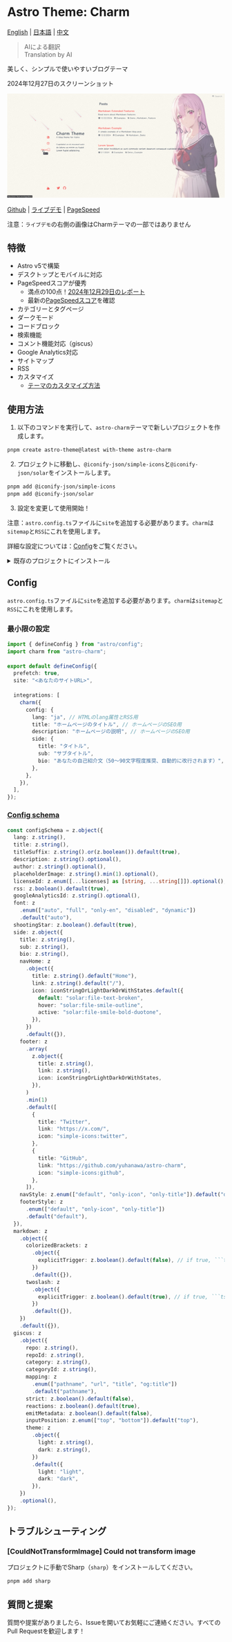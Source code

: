 # Astro Theme: Charm

[English](./README.md) | [日本語](./README-ja.md) | [中文](./README-zh-cn.md)

> AIによる翻訳  
> Translation by AI

美しく、シンプルで使いやすいブログテーマ

2024年12月27日のスクリーンショット

![2024年12月27日ライトモード](docs/screenshot-2024-12-27-light.png "2024年12月27日ライトモード")
<!-- ![2024年12月27日ダークモード](docs/screenshot-2024-12-27-dark.png "2024年12月27日ダークモード") -->

[Github](https://github.com/yuhanawa/astro-charm) | [ライブデモ](https://astro-charm.vercel.app/) | [PageSpeed](https://pagespeed.web.dev/analysis?url=https%3A%2F%2Fastro-charm.vercel.app%2F)

注意：`ライブデモ`の右側の画像はCharmテーマの一部ではありません

## 特徴

- Astro v5で構築
- デスクトップとモバイルに対応
- PageSpeedスコアが優秀
  - 満点の100点！[2024年12月29日のレポート](https://pagespeed.web.dev/analysis/https-astro-charm-vercel-app/g1cxq98foh)
  - 最新の[PageSpeedスコア](https://pagespeed.web.dev/analysis?url=https%3A%2F%2Fastro-charm.vercel.app%2F)を確認
- カテゴリーとタグページ
- ダークモード
- コードブロック
- 検索機能
- コメント機能対応（giscus）
- Google Analytics対応
- サイトマップ
- RSS
- カスタマイズ
  - [テーマのカスタマイズ方法](https://astro-charm.vercel.app/posts/custom)

## 使用方法

1. 以下のコマンドを実行して、`astro-charm`テーマで新しいプロジェクトを作成します。

```bash
pnpm create astro-theme@latest with-theme astro-charm
```

2. プロジェクトに移動し、`@iconify-json/simple-icons`と`@iconify-json/solar`をインストールします。

```bash
pnpm add @iconify-json/simple-icons
pnpm add @iconify-json/solar
```

3. 設定を変更して使用開始！

注意：`astro.config.ts`ファイルに`site`を追加する必要があります。`charm`は`sitemap`と`RSS`にこれを使用します。

詳細な設定については：[Config](#config)をご覧ください。

<details>
  <summary>既存のプロジェクトにインストール</summary>

1. プロジェクトに`astro-charm`、`@iconify-json/simple-icons`、`@iconify-json/solar`をインストールします。

```bash
pnpm astro add astro-charm
pnpm add @iconify-json/simple-icons
pnpm add @iconify-json/solar
```

2. `astro.config.ts`ファイルを修正します。以下のコマンドで修正できます。

```bash
pnpm create astro-theme@latest init astro-charm
```

または手動で修正：

```ts
import { defineConfig } from "astro/config";
import charm from "astro-charm";

export default defineConfig({
  prefetch: true,
  site: "<あなたのサイトURL>",

  integrations: [
    charm({
      config: {
        lang: "ja", // HTMLのlang属性とRSS用
        title: "ホームページのタイトル", // ホームページのSEO用
        description: "ホームページの説明", // ホームページのSEO用
        side: {
          title: "タイトル",
          sub: "サブタイトル",
          bio: "あなたの自己紹介文（50〜90文字程度推奨、自動的に改行されます）",
        },
        // その他の設定
      },
    }),
  ],
});
```

</details>

## Config

`astro.config.ts`ファイルに`site`を追加する必要があります。`charm`は`sitemap`と`RSS`にこれを使用します。

### 最小限の設定

```ts
import { defineConfig } from "astro/config";
import charm from "astro-charm";

export default defineConfig({
  prefetch: true,
  site: "<あなたのサイトURL>",

  integrations: [
    charm({
      config: {
        lang: "ja", // HTMLのlang属性とRSS用
        title: "ホームページのタイトル", // ホームページのSEO用
        description: "ホームページの説明", // ホームページのSEO用
        side: {
          title: "タイトル",
          sub: "サブタイトル",
          bio: "あなたの自己紹介文（50〜90文字程度推奨、自動的に改行されます）",
        },
      },
    }),
  ],
});
```

### [Config schema](https://github.com/Yuhanawa/astro-charm/blob/main/package/index.ts#L59-L152)

```ts
const configSchema = z.object({
  lang: z.string(),
  title: z.string(),
  titleSuffix: z.string().or(z.boolean()).default(true),
  description: z.string().optional(),
  author: z.string().optional(),
  placeholderImage: z.string().min(1).optional(),
  licenseId: z.enum([...licenses] as [string, ...string[]]).optional(),
  rss: z.boolean().default(true),
  googleAnalyticsId: z.string().optional(),
  font: z
    .enum(["auto", "full", "only-en", "disabled", "dynamic"])
    .default("auto"),
  shootingStar: z.boolean().default(true),
  side: z.object({
    title: z.string(),
    sub: z.string(),
    bio: z.string(),
    navHome: z
      .object({
        title: z.string().default("Home"),
        link: z.string().default("/"),
        icon: iconStringOrLightDarkOrWithStates.default({
          default: "solar:file-text-broken",
          hover: "solar:file-smile-outline",
          active: "solar:file-smile-bold-duotone",
        }),
      })
      .default({}),
    footer: z
      .array(
        z.object({
          title: z.string(),
          link: z.string(),
          icon: iconStringOrLightDarkOrWithStates,
        }),
      )
      .min(1)
      .default([
        {
          title: "Twitter",
          link: "https://x.com/",
          icon: "simple-icons:twitter",
        },
        {
          title: "GitHub",
          link: "https://github.com/yuhanawa/astro-charm",
          icon: "simple-icons:github",
        },
      ]),
    navStyle: z.enum(["default", "only-icon", "only-title"]).default("default"),
    footerStyle: z
      .enum(["default", "only-icon", "only-title"])
      .default("default"),
  }),
  markdown: z
    .object({
      colorizedBrackets: z
        .object({
          explicitTrigger: z.boolean().default(false), // if true, ```ts colorize-brackets
        })
        .default({}),
      twoslash: z
        .object({
          explicitTrigger: z.boolean().default(true), // if true, ```ts twoslash
        })
        .default({}),
    })
    .default({}),
  giscus: z
    .object({
      repo: z.string(),
      repoId: z.string(),
      category: z.string(),
      categoryId: z.string(),
      mapping: z
        .enum(["pathname", "url", "title", "og:title"])
        .default("pathname"),
      strict: z.boolean().default(false),
      reactions: z.boolean().default(true),
      emitMetadata: z.boolean().default(false),
      inputPosition: z.enum(["top", "bottom"]).default("top"),
      theme: z
        .object({
          light: z.string(),
          dark: z.string(),
        })
        .default({
          light: "light",
          dark: "dark",
        }),
    })
    .optional(),
});
```

## トラブルシューティング

### [CouldNotTransformImage] Could not transform image

プロジェクトに手動でSharp（`sharp`）をインストールしてください。

```bash
pnpm add sharp
```

## 質問と提案

質問や提案がありましたら、Issueを開いてお気軽にご連絡ください。すべてのPull Requestを歓迎します！
